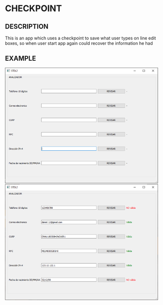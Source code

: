 
# CHECKPOINT

## DESCRIPTION

This is an app which uses a checkpoint to save what user types on line edit boxes, so when user start app again could recover the information he had

## EXAMPLE

![Using App](example/screenshot.png)
![On App](example/screenshot_0.png)

